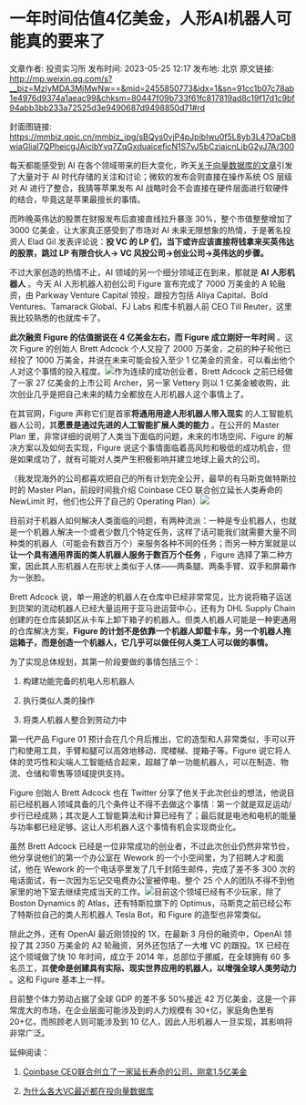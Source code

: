 # 一年时间估值4亿美金，人形AI机器人可能真的要来了

文章作者: 投资实习所
发布时间: 2023-05-25 12:17
发布地: 北京
原文链接: http://mp.weixin.qq.com/s?__biz=MzIyMDA3MjMwNw==&mid=2455850773&idx=1&sn=91cc1b07c78ab1e4976d9374a1aeac99&chksm=80447f09b733f61fc817819ad8c19f17d1c9bf94abb3bb233a72525d3e9490687d9498850d71#rd

封面图链接: https://mmbiz.qpic.cn/mmbiz_jpg/sBQys0vjP4pJpibIwu0f5L8yb3L47OaCb8wiaGliaI7QPheicgJAicibYvq7ZqGxduaiceficN1S7vJ5bCziaicnLibG2yJ7A/300

每天都能感受到 AI
在各个领域带来的巨大变化，昨天[关于向量数据库的文章](http://mp.weixin.qq.com/s?__biz=MzIyMDA3MjMwNw==&mid=2455850765&idx=1&sn=8c7049af441613418f368e44941ed90c&chksm=80447f11b733f6070f5c94d16e6e9f7997293eb4c52410a10b5e2687917cde01b509c56a8cc4&scene=21#wechat_redirect)引发了大量对于
AI 时代存储的关注和讨论；微软的发布会则直接在操作系统 OS 层级对 AI 进行了整合，我猜等苹果发布 AI
战略时会不会直接在硬件层面进行软硬件的结合，毕竟这是苹果最擅长的事情。

而昨晚英伟达的股票在财报发布后直接直线拉升暴涨 30%，整个市值整整增加了 3000 亿美金，让大家真正感受到了市场对 AI
未来无限想象的热情，于是著名投资人 Elad Gil 发表评论说：**投 VC 的 LP 们，当下或许应该直接将钱拿来买英伟达的股票，跳过 LP
有限合伙人→ VC 风投公司→创业公司→英伟达的步骤。**

不过大家创造的热情不止，AI 领域的另一个细分领域正在到来，那就是 **AI 人形机器人** 。今天 AI 人形机器人初创公司 Figure 宣布完成了
7000 万美金的 A 轮融资，由 Parkway Venture Capital 领投，跟投方包括 Aliya Capital、Bold
Ventures、Tamarack Global、FJ Labs 和库卡机器人前 CEO Till Reuter，这里我比较熟悉的也就库卡了。

**此次融资 Figure 的估值据说在 4 亿美金左右，而 Figure 成立刚好一年时间** 。这次 Figure 的创始人 Brett Adcock
个人又投了 2000 万美金，之前的种子轮他已经投了 1000 万美金，并说在未来可能会投入至少 1
亿美金的资金，可以看出他个人对这个事情的投入程度。![](https://mmbiz.qpic.cn/mmbiz_jpg/sBQys0vjP4pJpibIwu0f5L8yb3L47OaCb6jHZkHrWTsO7fIFQiauDcDXWjjOiafp9PPFia2WicHlaAqBID0sbYOt3Qw/640?wx_fmt=jpeg)作为连续的成功创业者，Brett
Adcock 之前已经做了一家 27 亿美金的上市公司 Archer，另一家 Vettery 则以 1
亿美金被收购，此次创业几乎是把自己未来的精力全都放在人形机器人这个事情上了。

在其官网，Figure 声称它们是首家**将通用用途人形机器人带入现实** 的人工智能机器人公司，其**愿景是通过先进的人工智能扩展人类的能力**
。在公开的 Master Plan 里，非常详细的说明了人类当下面临的问题，未来的市场空间、Figure 的解决方案以及如何去实现，Figure
说这个事情面临着高风险和极低的成功机会，但是如果成功了，就有可能对人类产生积极影响并建立地球上最大的公司。

（我发现海外的公司都喜欢把自己的所有计划完全公开，最早的有马斯克做特斯拉时的 Master Plan，前段时间我介绍 Coinbase CEO
联合创立延长人类寿命的 NewLimit 时，他们也公开了自己的 Operating
Plan）![](https://mmbiz.qpic.cn/mmbiz_jpg/sBQys0vjP4pJpibIwu0f5L8yb3L47OaCbHSTaWO2vmNUT66U2ZP1icibpicaX6EQdk93MFzzBA72DyhUaXd72ZqVZQ/640?wx_fmt=jpeg)

目前对于机器人如何解决人类面临的问题，有两种流派：一种是专业机器人，也就是一个机器人解决一个或者少数几个特定任务，这样了话可能我们就需要大量不同种类的机器人（可能会有数百万个）来服务各种不同的任务；而另一种方案就是以**让一个具有通用界面的类人机器人服务于数百万个任务**
，Figure 选择了第二种方案，因此其人形机器人在形状上类似于人体——两条腿、两条手臂、双手和屏幕作为一张脸。

Brett Adcock 说，单一用途的机器人在仓库中已经非常常见，比方说将箱子运送到货架的流动机器人已经大量运用于亚马逊运营中心，还有为 DHL
Supply Chain 创建的在仓库装卸区从卡车上卸下箱子的机器人。但类人机器人可能是一种更通用的仓库解决方案，**Figure
的计划不是依靠一个机器人卸载卡车，另一个机器人拖运箱子，而是创造一个机器人，它几乎可以做任何人类工人可以做的事情。**

为了实现总体规划，其第一阶段要做的事情包括三个：  

  1. 构建功能完备的机电人形机器人

  2. 执行类似人类的操作

  3. 将类人机器人整合到劳动力中

第一代产品 Figure 01 预计会在几个月后推出，它的造型和人非常类似，手可以开门和使用工具，手臂和腿可以高效地移动、爬楼梯、提箱子等。Figure
说它将人体的灵巧性和尖端人工智能结合起来，超越了单一功能机器人，可以在制造、物流、仓储和零售等领域提供支持。

Figure 创始人 Brett Adcock 也在 Twitter
分享了他关于此次创业的想法，他说目前已经机器人领域具备的几个条件让不得不去做这个事情：第一个就是双足运动/步行已经成熟；其次是人工智能算法和计算已经有了；最后就是电池和电机的能量与功率都已经足够。这让人形机器人这个事情有机会实现商业化。

虽然 Brett Adcock 已经是一位非常成功的创业者，不过此次创业仍然非常节俭，他分享说他们的第一个办公室在 Wework
的一个小空间里，为了招聘人才和面试，他在 Wework 的一个电话亭里发了几千封陌生邮件，完成了差不多 300
次的电话面试，有一次因为忘记交电费办公室被停电，整个 25
个人的团队不得不到他家里的地下室去继续完成当天的工作。![](https://mmbiz.qpic.cn/mmbiz_jpg/sBQys0vjP4pJpibIwu0f5L8yb3L47OaCbdibNQAFliarcW2CCUmjc7ZwEnoxusSwRwbPRicqm6ibfCfdgrxDjnyAzNA/640?wx_fmt=jpeg)目前这个领域已经有不少玩家，除了
Boston Dynamics 的 Atlas，还有特斯拉旗下的 Optimus，马斯克之前已经公布了特斯拉自己的类人形机器人 Tesla Bot，和
Figure 的造型也非常类似。

除此之外，还有 OpenAI 最近刚领投的 1X，在最新 3 月份的融资中，OpenAI 领投了其 2350 万美金的 A2 轮融资，另外还包括了一大堆
VC 的跟投。1X 已经在这个领域做了快 10 年时间，成立于 2014 年，总部位于挪威，在全球拥有 60
多名员工，其**使命是创建具有实际、现实世界应用的机器人，以增强全球人类劳动力** 。这和 Figure 基本上一样。

目前整个体力劳动占据了全球 GDP 的差不多 50%接近 42 万亿美金，这是一个非常庞大的市场，在企业层面可能涉及到的人力规模有 30+亿，家庭角色里有
20+亿，而照顾老人则可能涉及到 10 亿人，因此人形机器人一旦实现，其影响将非常广泛。

延伸阅读：

  1. [Coinbase CEO联合创立了一家延长寿命的公司，刚拿1.5亿美金](http://mp.weixin.qq.com/s?__biz=MzIyMDA3MjMwNw==&mid=2455850742&idx=1&sn=2641d5f4dcf87e0af174d7a6f3fa4249&chksm=80447eeab733f7fc1aca4e9a42e1bddb567412229b816ea3c486831939a8819fbe9d8eab461c&scene=21#wechat_redirect)

  2. [为什么各大VC最近都在投向量数据库](http://mp.weixin.qq.com/s?__biz=MzIyMDA3MjMwNw==&mid=2455850765&idx=1&sn=8c7049af441613418f368e44941ed90c&chksm=80447f11b733f6070f5c94d16e6e9f7997293eb4c52410a10b5e2687917cde01b509c56a8cc4&scene=21#wechat_redirect)

